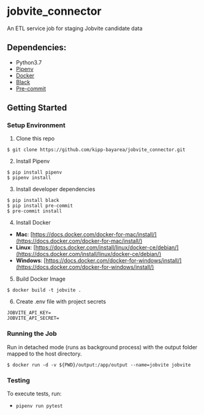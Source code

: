 # jobvite_connector
An ETL service job for staging Jobvite candidate data

## Dependencies:

* Python3.7
* [Pipenv](https://pipenv.readthedocs.io/en/latest/)
* [Docker](https://www.docker.com/)
* [Black](https://github.com/ambv/black)
* [Pre-commit](https://pre-commit.com/)

## Getting Started

### Setup Environment

1. Clone this repo

```
$ git clone https://github.com/kipp-bayarea/jobvite_connector.git
```

2. Install Pipenv

```
$ pip install pipenv
$ pipenv install
```

3. Install developer dependencies

```
$ pip install black
$ pip install pre-commit
$ pre-commit install
```

4. Install Docker

* **Mac**: [https://docs.docker.com/docker-for-mac/install/](https://docs.docker.com/docker-for-mac/install/)
* **Linux**: [https://docs.docker.com/install/linux/docker-ce/debian/](https://docs.docker.com/install/linux/docker-ce/debian/)
* **Windows**: [https://docs.docker.com/docker-for-windows/install/](https://docs.docker.com/docker-for-windows/install/)

5. Build Docker Image

```
$ docker build -t jobvite .
```

6. Create .env file with project secrets

```
JOBVITE_API_KEY=
JOBVITE_API_SECRET=
```


### Running the Job

Run in detached mode (runs as background process) with the output folder mapped to the host directory.

```
$ docker run -d -v ${PWD}/output:/app/output --name=jobvite jobvite 
```

### Testing

To execute tests, run:
* `pipenv run pytest`
